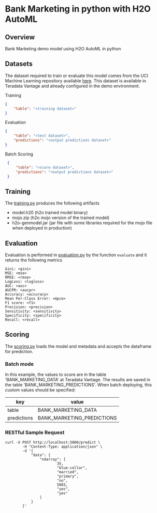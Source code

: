 # Bank Marketing in python with H2O AutoML
## Overview
Bank Marketing demo model using H2O AutoML in python

## Datasets
The dataset required to train or evaluate this model comes from the UCI Machine Learning repository available [here](https://archive.ics.uci.edu/ml/datasets/bank+marketing).
This dataset is available in Teradata Vantage and already configured in the demo environment.

Training
```json
{
    "table": "<training dataset>"
}
```
Evaluation

```json
{
    "table": "<test dataset>",
    "predictions": "<output predictions dataset>"
}
```

Batch Scoring
```json
 {
     "table": "<score dataset>",
     "predictions": "<output predictions dataset>"
 }
 ```

    
## Training
The [training.py](model_modules/training.py) produces the following artifacts

- model.h20        (h2o trained model binary)
- mojo.zip         (h2o mojo version of the trained model)
- h2o-genmodel.jar (jar file with some libraries required for the mojo file when deployed in production)

## Evaluation
Evaluation is performed in [evaluation.py](model_modules/evaluation.py) by the function `evaluate` and it returns the following metrics

    Gini: <gini>
    MSE: <mse>
    RMSE: <rmse>
    LogLoss: <logloss>
    AUC: <auc>
    AUCPR: <aucpr>
    Accuracy: <accuracy>
    Mean Per-Class Error: <mpce>
    F1 score: <f1>
    Precision: <precision>
    Sensitivity: <sensitivity>
    Specificity: <specificity>
    Recall: <recall>

## Scoring
The [scoring.py](model_modules/scoring.py) loads the model and metadata and accepts the dataframe for prediction.

### Batch mode
In this example, the values to score are in the table 'BANK_MARKETING_DATA' at Teradata Vantage. The results are saved in the table 'BANK_MARKETING_PREDICTIONS'. When batch deploying, this custom values should be specified:
   
   | key | value |
   |----------|-------------|
   | table | BANK_MARKETING_DATA |
   | predictions | BANK_MARKETING_PREDICTIONS |

### RESTful Sample Request

    curl -X POST http://localhost:5000/predict \
            -H "Content-Type: application/json" \
            -d '{
                "data": {
                    "ndarray": [
                            35,
                            "blue-collar",
                            "married",
                            "primary",
                            "no",
                            5883,
                            "yes",
                            "yes"
                    ]
                }
            }' 
